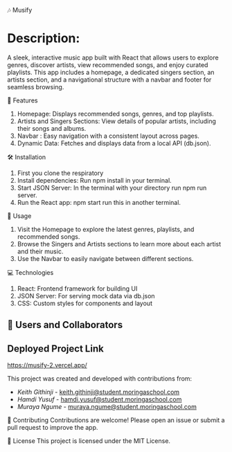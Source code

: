 🎶 Musify 

# Description:
A sleek, interactive music app built with React that allows users to explore genres, discover artists, view recommended songs, and enjoy curated playlists. This app includes a homepage, a dedicated singers section, an artists section, and a navigational structure with a navbar and footer for seamless browsing.

🌟 Features
1. Homepage: Displays recommended songs, genres, and top playlists.
2. Artists and Singers Sections: View details of popular artists, including their songs and albums.
3. Navbar : Easy navigation with a consistent layout across pages.
4. Dynamic Data: Fetches and displays data from a local API (db.json).

🛠️ Installation
1. First you clone the respiratory
2. Install dependencies: 
Run npm install in your terminal.
3. Start JSON Server:
In the terminal with your directory run npm run server.
4. Run the React app:
npm start run this in another terminal.

🚀 Usage
1. Visit the Homepage to explore the latest genres, playlists, and recommended songs.
2. Browse the Singers and Artists sections to learn more about each artist and their music.
3. Use the Navbar to easily navigate between different sections.

💻 Technologies
1. React: Frontend framework for building UI
2. JSON Server: For serving mock data via db.json
3. CSS: Custom styles for components and layout

## 👥 Users and Collaborators

## Deployed Project Link
https://musify-2.vercel.app/

This project was created and developed with contributions from:

- *Keith Githinji* - [keith.githinji@student.moringaschool.com](mailto:keith.githinji@student.moringaschool.com)
- *Hamdi Yusuf* - [hamdi.yusuf@student.moringaschool.com](mailto:hamdi.yusuf@student.moringaschool.com)
- *Muraya Ngume* - [muraya.ngume@student.moringaschool.com](mailto:muraya.ngume@student.moringaschool.com)

🤝 Contributing
Contributions are welcome! Please open an issue or submit a pull request to improve the app.

📄 License
This project is licensed under the MIT License.